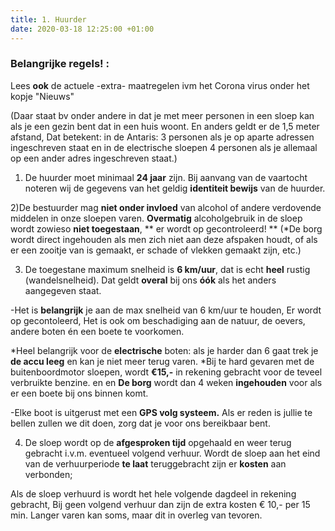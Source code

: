 ```yaml
---
title: 1. Huurder
date: 2020-03-18 12:25:00 +01:00
---
```


### Belangrijke regels! : 

Lees **ook** de actuele -extra- maatregelen ivm het Corona virus onder het kopje "Nieuws"

(Daar staat bv onder andere in dat je  met meer personen in een sloep kan als je een gezin bent dat in een huis woont. En anders geldt er de 1,5 meter afstand,
Dat betekent: in de Antaris: 3 personen als je op aparte adressen ingeschreven staat en in de electrische sloepen 4 personen als je allemaal op een ander adres ingeschreven staat.)

1) De huurder moet minimaal **24 jaar** zijn.
Bij aanvang van de vaartocht noteren wij de gegevens van het geldig **identiteit bewijs** van de huurder.     
 
2)De bestuurder mag **niet onder invloed** van alcohol of andere verdovende middelen in onze sloepen varen.
 **Overmatig**  alcoholgebruik in de sloep wordt zowieso **niet toegestaan**, ** er wordt op gecontroleerd! **
(*De borg wordt direct ingehouden als men zich niet aan deze afspaken houdt, of als er een zooitje van is gemaakt, er schade of vlekken gemaakt zijn, etc.)

3) De toegestane maximum snelheid is **6 km/uur**, dat is echt **heel** rustig (wandelsnelheid). 
Dat geldt **overal** 
bij ons **óók** als het anders aangegeven staat. 

-Het is **belangrijk** je aan de max snelheid van 6 km/uur te houden, 
Er wordt op gecontoleerd, 
Het is ook om beschadiging aan de natuur, de oevers, andere boten én een boete te voorkomen.

*Heel belangrijk voor de **electrische** boten: als je harder dan 6 gaat trek je **de accu leeg** en kan je niet meer terug varen. 
*Bij te hard gevaren met de buitenboordmotor sloepen, wordt **€15,-** in rekening gebracht voor de teveel verbruikte benzine. 
en
en 
 **De borg** wordt dan 4 weken **ingehouden** voor als er een boete bij ons binnen komt.

-Elke boot is uitgerust met een **GPS volg systeem.**
Als er reden is jullie te bellen zullen we dit doen, zorg dat je voor ons bereikbaar bent.

4) De sloep wordt op de **afgesproken tijd** opgehaald en weer terug gebracht i.v.m. eventueel volgend verhuur.
Wordt de sloep aan het eind van de verhuurperiode **te laat** teruggebracht zijn er **kosten** aan verbonden;

Als de sloep verhuurd is wordt het hele volgende dagdeel in rekening gebracht,
Bij geen volgend verhuur dan zijn de extra kosten € 10,- per 15 min.
Langer varen kan soms, maar dit in overleg van tevoren.